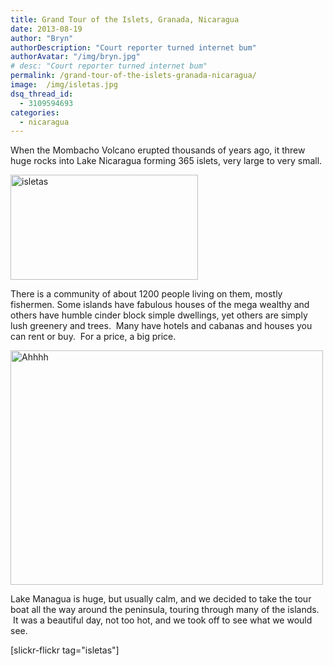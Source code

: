 ```yaml
---
title: Grand Tour of the Islets, Granada, Nicaragua
date: 2013-08-19
author: "Bryn"
authorDescription: "Court reporter turned internet bum"
authorAvatar: "/img/bryn.jpg"
# desc: "Court reporter turned internet bum"
permalink: /grand-tour-of-the-islets-granada-nicaragua/
image:  /img/isletas.jpg
dsq_thread_id:
  - 3109594693
categories:
  - nicaragua
---
```

When the Mombacho Volcano erupted thousands of years ago, it threw huge rocks into Lake Nicaragua forming 365 islets, very large to very small.

[<img class="aligncenter size-medium wp-image-2581" src="https://vagabondians.com/wp-content/uploads/2013/07/isletas.jpg" alt="isletas" width="300" height="168" />][1]

There is a community of about 1200 people living on them, mostly fishermen. Some islands have fabulous houses of the mega wealthy and others have humble cinder block simple dwellings, yet others are simply lush greenery and trees.  Many have hotels and cabanas and houses you can rent or buy.  For a price, a big price.

[<img class="alignnone" title="Ahhhh" src="https://farm3.staticflickr.com/2808/9515374813_7488cd049b.jpg" alt="Ahhhh" width="500" height="375" />][2]

Lake Managua is huge, but usually calm, and we decided to take the tour boat all the way around the peninsula, touring through many of the islands.  It was a beautiful day, not too hot, and we took off to see what we would see.

[slickr-flickr tag="isletas"]

 [1]: https://vagabondians.com/wp-content/uploads/2013/07/isletas.jpg
 [2]: https://www.flickr.com/photos/48315294@N00/9515374813/ "Ahhhh"